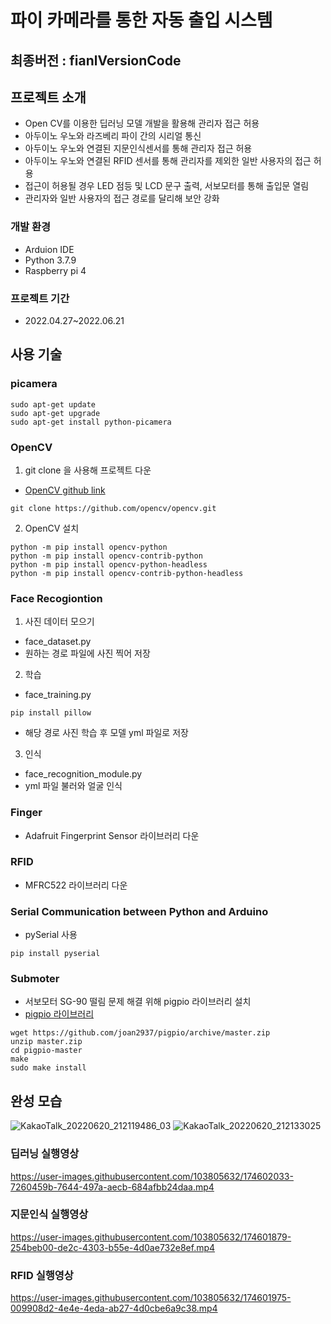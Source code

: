 # 파이 카메라를 통한 자동 출입 시스템

## **최종버전 : fianlVersionCode**

## 프로젝트 소개
* Open CV를 이용한 딥러닝 모델 개발을 활용해 관리자 접근 허용
* 아두이노 우노와 라즈베리 파이 간의 시리얼 통신
* 아두이노 우노와 연결된 지문인식센서를 통해 관리자 접근 허용
* 아두이노 우노와 연결된 RFID 센서를 통해 관리자를 제외한 일반 사용자의 접근 허용
* 접근이 허용될 경우 LED 점등 및 LCD 문구 출력, 서보모터를 통해 출입문 열림
* 관리자와 일반 사용자의 접근 경로를 달리해 보안 강화

### 개발 환경
* Arduion IDE
* Python 3.7.9
* Raspberry pi 4

### 프로젝트 기간
* 2022.04.27~2022.06.21

## 사용 기술
### picamera
```
sudo apt-get update
sudo apt-get upgrade
sudo apt-get install python-picamera
```

### OpenCV
1. git clone 을 사용해 프로젝트 다운  
* [OpenCV github link](https://github.com/opencv/opencv)
```
git clone https://github.com/opencv/opencv.git
```

2. OpenCV 설치

```
python -m pip install opencv-python
python -m pip install opencv-contrib-python
python -m pip install opencv-python-headless
python -m pip install opencv-contrib-python-headless
```

### Face Recogiontion
1. 사진 데이터 모으기
* face_dataset.py 
* 원하는 경로 파일에 사진 찍어 저장

2. 학습
* face_training.py
```
pip install pillow
```
* 해당 경로 사진 학습 후 모델 yml 파일로 저장

3. 인식
* face_recognition_module.py
* yml 파일 불러와 얼굴 인식

### Finger
* Adafruit Fingerprint Sensor 라이브러리 다운

### RFID
* MFRC522 라이브러리 다운


### Serial Communication between Python and Arduino
* pySerial 사용
```
pip install pyserial
```

### Submoter
* 서보모터 SG-90 떨림 문제 해결 위해 pigpio 라이브러리 설치
* [pigpio 라이브러리](http://abyz.me.uk/rpi/pigpio/index.html)
```
wget https://github.com/joan2937/pigpio/archive/master.zip
unzip master.zip
cd pigpio-master
make
sudo make install
```

## 완성 모습
![KakaoTalk_20220620_212119486_03](https://user-images.githubusercontent.com/103805632/174601335-a046fee7-cd36-4a2a-b814-fc9de41bcb0e.jpg)
![KakaoTalk_20220620_212133025](https://user-images.githubusercontent.com/103805632/174601346-585e5ead-6e86-4678-824f-e95e0765e6ed.jpg)
### 딥러닝 실행영상
https://user-images.githubusercontent.com/103805632/174602033-7260459b-7644-497a-aecb-684afbb24daa.mp4
### 지문인식 실행영상
https://user-images.githubusercontent.com/103805632/174601879-254beb00-de2c-4303-b55e-4d0ae732e8ef.mp4
### RFID 실행영상
https://user-images.githubusercontent.com/103805632/174601975-009908d2-4e4e-4eda-ab27-4d0cbe6a9c38.mp4
